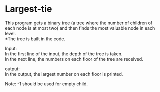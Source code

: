 # Largest-tie
This program gets a binary tree (a tree where the number of children of each node is at most two) and then finds the most valuable node in each level.  
*The tree is built in the code.

Input:  
In the first line of the input, the depth of the tree is taken.   
In the next line, the numbers on each floor of the tree are received.  

output:  
In the output, the largest number on each floor is printed.  

Note: -1 should be used for empty child.

